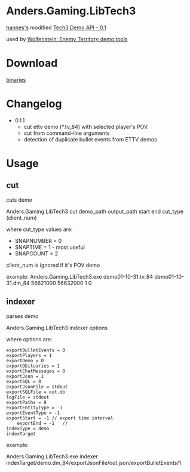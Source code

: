 # Anders.Gaming.LibTech3
[hannes's](http://www.crossfire.nu/user/view/id/6710) modified [Tech3 Demo API - 0.1](http://www.crossfire.nu/news/4632/tech3-demo-api-01)

used by [Wolfenstein: Enemy Territory demo tools](http://178.62.235.156:5111/)

# Download

[binaries](https://github.com/mittermichal/Anders.Gaming.LibTech3/releases)

# Changelog
- 0.1.1
  - cut ettv demo (*.tv_84) with selected player's POV.
  - cut from command-line arguments
  - detection of duplicate bullet events from ETTV demos

# Usage

## cut
cuts demo

Anders.Gaming.LibTech3 cut demo_path output_path start end cut_type (client_num)

where cut_type values are:
- SNAPNUMBER = 0
- SNAPTIME = 1 - most useful
-	SNAPCOUNT = 2

client_num is ignored if it's POV demo 

example:
Anders.Gaming.LibTech3.exe demo01-10-31.tv_84 demo01-10-31.dm_84 56621000 56632000 1 0

## indexer
parses demo

Anders.Gaming.LibTech3 indexer options

where options are:

	exportBulletEvents = 0
	exportPlayers = 1
	exportDemo = 0
	exportObituaries = 1
	exportChatMessages = 0
	exportJson = 1
	exportSQL = 0
	exportJsonFile = stdout
	exportSQLFile = out.db
	logFile = stdout
	exportPaths = 0
	exportEntityType = -1
	exportEventType = -1
	exportStart = -1 // export time interval
        exportEnd = -1   //
	indexType = demo
	indexTarget

example:

Anders.Gaming.LibTech3.exe indexer indexTarget/demo.dm_84/exportJsonFile/out.json/exportBulletEvents/1

